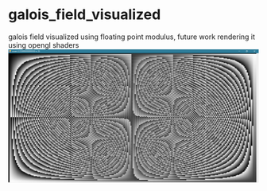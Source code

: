 # galois_field_visualized
galois field visualized using floating point modulus, future work rendering it using opengl shaders
<img src="https://github.com/kuhl33d/galois_field_visualized/blob/main/output.png?raw=true" />

